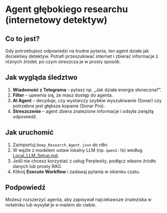 # Agent głębokiego researchu (internetowy detektyw)

## Co to jest?
Gdy potrzebujesz odpowiedzi na trudne pytania, ten agent działa jak
dociekliwy detektyw. Potrafi przeszukiwać internet i zbierać informacje z
różnych źródeł, po czym streszcza je w prosty sposób.

## Jak wygląda śledztwo
1. **Wiadomość z Telegrama** – pytasz np. „Jak działa energia słoneczna?”.
2. **Filter** – upewnia się, że masz dostęp do agenta.
3. **AI Agent** – decyduje, czy wystarczy szybkie wyszukiwanie (Sonar) czy
   potrzebne jest głębsze kopanie (Sonar Pro).
4. **Streszczenie** – agent zbiera znalezione informacje i odsyła zwięzłą
   odpowiedź.

## Jak uruchomić
1. Zaimportuj `Deep_Research_Agent.json` do n8n.
2. W węźle z modelem ustaw lokalny LLM (np. `qwen2-7b`) według
   [Local_LLM_Setup.md](Local_LLM_Setup.md).
3. Jeśli nie chcesz korzystać z usług Perplexity, podłącz własne źródło danych
   lub prosty RAG.
4. Kliknij **Execute Workflow** i zadawaj pytania w okienku czatu.

## Podpowiedź
Możesz rozszerzyć agenta, aby zapisywał najciekawsze znaleziska w notatniku lub
wysyłał je e‑mailem do ciebie.

